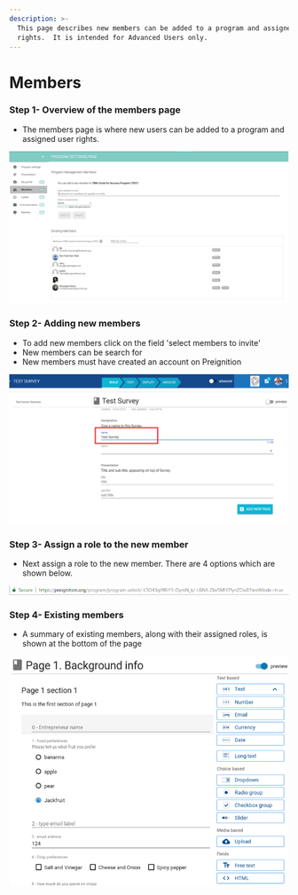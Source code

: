 ```yaml
---
description: >-
  This page describes new members can be added to a program and assigned user
  rights.  It is intended for Advanced Users only.
---
```


# Members

### Step 1-  Overview of the members page

* The members page is where new users can be added to a program and assigned user rights.

![](../../../.gitbook/assets/image%20%2810%29.png)

### Step 2-  Adding new members

* To add new members click on the field 'select members to invite'
* New members can be search for
* New members must have created an account on Preignition

![](../../../.gitbook/assets/image%20%28201%29.png)

### Step 3-  Assign a role to the new member

* Next assign a role to the new member.  There are 4 options which are shown below.

![](../../../.gitbook/assets/image%20%28196%29.png)

### Step 4- Existing members

* A summary of existing members, along with their assigned roles, is shown at the bottom of the page

![](../../../.gitbook/assets/image%20%2877%29.png)

